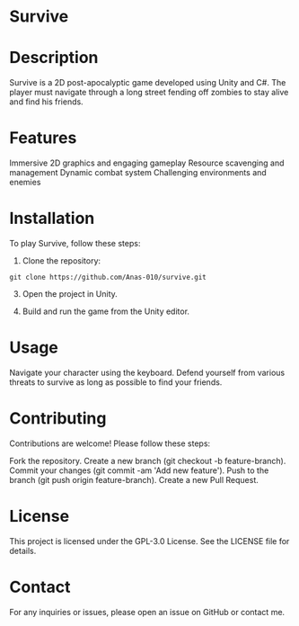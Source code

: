 # Survive

# Description
Survive is a 2D post-apocalyptic game developed using Unity and C#. The player must navigate through a long street fending off zombies to stay alive and find his friends.

# Features
Immersive 2D graphics and engaging gameplay
Resource scavenging and management
Dynamic combat system
Challenging environments and enemies

# Installation
To play Survive, follow these steps:

1. Clone the repository:

`git clone https://github.com/Anas-010/survive.git`

3. Open the project in Unity.

4. Build and run the game from the Unity editor.

# Usage
Navigate your character using the keyboard. Defend yourself from various threats to survive as long as possible to find your friends.

# Contributing
Contributions are welcome! Please follow these steps:

Fork the repository.
Create a new branch (git checkout -b feature-branch).
Commit your changes (git commit -am 'Add new feature').
Push to the branch (git push origin feature-branch).
Create a new Pull Request.

# License
This project is licensed under the GPL-3.0 License. See the LICENSE file for details.

# Contact
For any inquiries or issues, please open an issue on GitHub or contact me.
